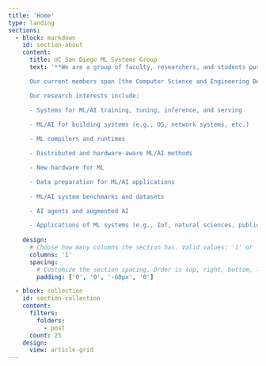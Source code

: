 ```yaml
---
title: 'Home'
type: landing
sections:
  - block: markdown
    id: section-about
    content:
      title: UC San Diego ML Systems Group
      text: '**We are a group of faculty, researchers, and students pushing the frontiers of systems for machine learning (ML) and artificial intelligence (AI) and their applications**.

      Our current members span [the Computer Science and Engineering Department](https://cse.ucsd.edu/) (CSE) and [the Halıcıoğlu Data Science Institute](https://datascience.ucsd.edu/) (HDSI) [the Computer Science and Engineering Department](https://cse.ucsd.edu/) at [the University of California, San Diego](https://ucsd.edu/).

      Our research interests include:

      - Systems for ML/AI training, tuning, inference, and serving
  
      - ML/AI for building systems (e.g., OS, network systems, etc.)

      - ML compilers and runtimes

      - Distributed and hardware-aware ML/AI methods

      - New hardware for ML

      - Data preparation for ML/AI applications
 
      - ML/AI system benchmarks and datasets

      - AI agents and augmented AI

      - Applications of ML systems (e.g., IoT, natural sciences, public health, etc.)'
    
    design:
      # Choose how many columns the section has. Valid values: '1' or '2'.
      columns: '1'    
      spacing:
        # Customize the section spacing. Order is top, right, bottom, left.
        padding: ['0', '0', '-60px', '0']

  - block: collection
    id: section-collection
    content:
      filters:
        folders:
          - post
      count: 25
    design:
      view: article-grid
---
```

